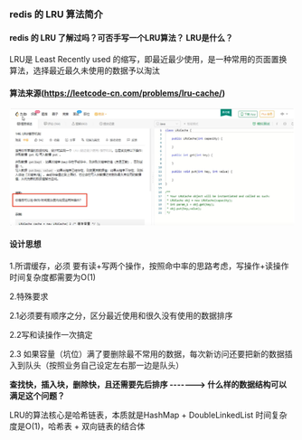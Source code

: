 ### redis 的 LRU 算法简介

#### redis 的 LRU 了解过吗？可否手写一个LRU算法？ LRU是什么？

LRU是 Least Recently used 的缩写，即最近最少使用，是一种常用的页面置换算法，选择最近最久未使用的数据予以淘汰

#### 算法来源(https://leetcode-cn.com/problems/lru-cache/)

![力扣LRU缓存机制](images/力扣LRU缓存机制.jpg)

#### 设计思想

1.所谓缓存，必须 要有读+写两个操作，按照命中率的思路考虑，写操作+读操作时间复杂度都需要为O(1)

2.特殊要求

2.1必须要有顺序之分，区分最近使用和很久没有使用的数据排序

2.2写和读操作一次搞定

2.3 如果容量（坑位）满了要删除最不常用的数据，每次新访问还要把新的数据插入到队头（按照业务自己设定左右那一边是队头）

**查找快，插入块，删除快，且还需要先后排序  -------> 什么样的数据结构可以满足这个问题？**

LRU的算法核心是哈希链表，本质就是HashMap + DoubleLinkedList 时间复杂度是O(1)，哈希表 + 双向链表的结合体
















